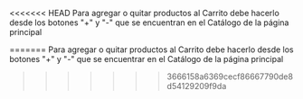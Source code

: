 <<<<<<< HEAD
Para agregar o quitar productos al Carrito debe hacerlo desde los botones "+" y "-" que se encuentran en el Catálogo de la página principal





<!-- Profe: 
Me di cuenta que me complique al pasar mi proyecto ya creado en 
html , css
Al pasarlo a react empece creando varios componentes distintos
el tema de tener que comunicarse entre si mediante App me ha traido dolores de cabeza
tuve q investigar mucho y hacer uso de IA para ciertas cosas
¿Hubiese sido mejor no crear tantos componentes por cada etiqueta html?
Espero estar a laaltura con el trabajo,deverdadtrabaje mucho tiempo para poderlo completar y dejarlo funcional.
Agradezco su tiempo me gusto mucho el curso, React me parece muy buena para desarrollo web
dejo mis saludos -->
=======
Para agregar o quitar productos al Carrito
debe hacerlo desde los botones "+" y "-" 
que se encuentrar en el Catálogo de la página principal
>>>>>>> 3666158a6369cecf86667790de8d54129209f9da
